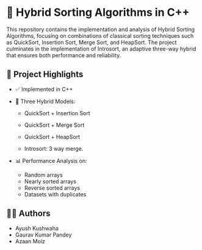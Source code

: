 # 🚀 Hybrid Sorting Algorithms in C++

This repository contains the implementation and analysis of Hybrid Sorting Algorithms, focusing on combinations of classical sorting techniques such as QuickSort, Insertion Sort, Merge Sort, and HeapSort. The project culminates in the implementation of Introsort, an adaptive three-way hybrid that ensures both performance and reliability.

## 📌 Project Highlights

- ✅ Implemented in C++
- 🔁 Three Hybrid Models:
  - QuickSort + Insertion Sort
  - QuickSort + Merge Sort
  - QuickSort + HeapSort

  - Introsort: 3 way merge.
    

- 📊 Performance Analysis on:
  - Random arrays
  - Nearly sorted arrays
  - Reverse sorted arrays
  - Datasets with duplicates

## 🧑‍💻 Authors
- Ayush Kushwaha
- Gaurav Kumar Pandey
- Azaan Moiz
